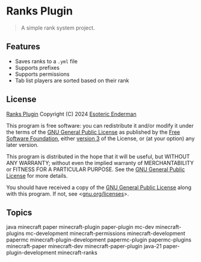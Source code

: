# Ranks Plugin

> A simple rank system project.

## Features

- Saves ranks to a `.yml` file
- Supports prefixes
- Supports permissions
- Tab list players are sorted based on their rank

## License

[Ranks Plugin](./) Copyright (C) 2024 [Esoteric Enderman](https://enderman.dev)

This program is free software: you can redistribute it and/or modify it under the terms of the [GNU General Public License](./LICENSE) as published by the [Free Software Foundation](https://www.fsf.org/), either [version 3](./LICENSE) of the License, or (at your option) any later version.

This program is distributed in the hope that it will be useful, but WITHOUT ANY WARRANTY; without even the implied warranty of MERCHANTABILITY or FITNESS FOR A PARTICULAR PURPOSE. See the [GNU General Public License](./LICENSE) for more details.

You should have received a copy of the [GNU General Public License](./LICENSE) along with this program. If not, see <[gnu.org/licenses](https://www.gnu.org/licenses/)>.

## Topics

java minecraft paper minecraft-plugin paper-plugin mc-dev minecraft-plugins mc-development minecraft-permissions minecraft-development papermc minecraft-plugin-development papermc-plugin papermc-plugins minecraft-paper minecraft-dev minecraft-paper-plugin java-21 paper-plugin-development minecraft-ranks
